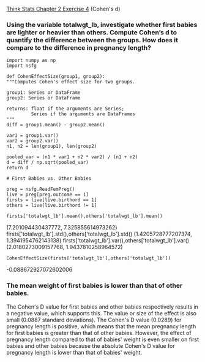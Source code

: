 [Think Stats Chapter 2 Exercise 4](http://greenteapress.com/thinkstats2/html/thinkstats2003.html#toc24) (Cohen's d)

### Using the variable totalwgt_lb, investigate whether first babies are lighter or heavier than others. Compute Cohen’s d to quantify the difference between the groups. How does it compare to the difference in pregnancy length?

    import numpy as np
    import nsfg
    
    def CohenEffectSize(group1, group2):
    """Computes Cohen's effect size for two groups.
    
    group1: Series or DataFrame
    group2: Series or DataFrame
    
    returns: float if the arguments are Series;
             Series if the arguments are DataFrames
    """
    diff = group1.mean() - group2.mean()

    var1 = group1.var()
    var2 = group2.var()
    n1, n2 = len(group1), len(group2)

    pooled_var = (n1 * var1 + n2 * var2) / (n1 + n2)
    d = diff / np.sqrt(pooled_var)
    return d

    # First Babies vs. Other Babies

    preg = nsfg.ReadFemPreg()
    live = preg[preg.outcome == 1]
    firsts = live[live.birthord == 1]
    others = live[live.birthord != 1]
    
    firsts['totalwgt_lb'].mean(),others['totalwgt_lb'].mean()
(7.201094430437772, 7.325855614973262)
    firsts['totalwgt_lb'].std(),others['totalwgt_lb'].std() 
(1.4205728777207374, 1.3941954762143138)
    firsts['totalwgt_lb'].var(),others['totalwgt_lb'].var()
(2.0180273009157768, 1.9437810258964572)

    CohenEffectSize(firsts['totalwgt_lb'],others['totalwgt_lb'])
-0.088672927072602006

### The mean weight of first babies is lower than that of other babies. 
The Cohen's D value for first babies and other babies respectively results in a negative value, which supports this. 
The value or size of the effect is also small (0.0887 standard deviations).
The Cohen's D value (0.0289) for pregnancy length is positive, which means that the mean pregnancy length for first babies is greater than that of other babies.
However, the effect of pregnancy length compared to that of babies' weight is even smaller on first babies and other babies because the absolute Cohen's D value for pregnancy length is lower than that of babies' weight.


